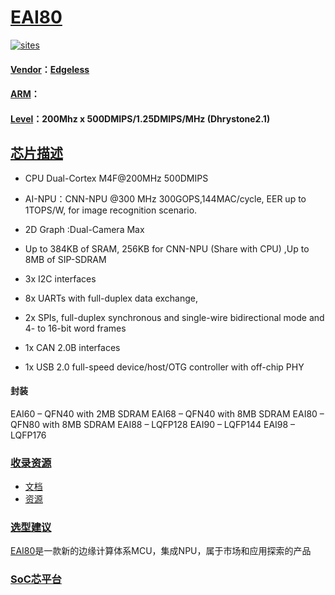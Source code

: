 # [EAI80](https://github.com/mcuyun/EAI80)

[![sites](http://182.61.61.133/link/resources/SoC.png)](http://www.qitas.cn)

#### [Vendor](https://github.com/SoCXin/Vendor)：[Edgeless](https://github.com/SoCXin/qualcomm)
#### [ARM](https://github.com/SoCXin/ARM)：
#### [Level](https://github.com/SoCXin/Level)：200Mhz x 500DMIPS/1.25DMIPS/MHz (Dhrystone2.1)

## [芯片描述](https://github.com/SoCXin/EAI80/wiki)

* CPU Dual-Cortex M4F@200MHz 500DMIPS
* AI-NPU：CNN-NPU @300 MHz 300GOPS,144MAC/cycle, EER up to 1TOPS/W, for image recognition scenario.
* 2D Graph :Dual-Camera Max
* Up to 384KB of SRAM, 256KB for CNN-NPU (Share with CPU) ,Up to 8MB of SIP-SDRAM

* 3x I2C interfaces
* 8x UARTs with full-duplex data exchange,
* 2x SPIs, full-duplex synchronous and single-wire bidirectional mode and 4- to 16-bit word frames
* 1x CAN 2.0B interfaces
* 1x USB 2.0 full-speed device/host/OTG controller with off-chip PHY

#### 封装

EAI60 – QFN40 with 2MB SDRAM
EAI68 – QFN40 with 8MB SDRAM
EAI80 – QFN80 with 8MB SDRAM
EAI88 – LQFP128
EAI90 – LQFP144
EAI98 – LQFP176

### [收录资源](https://github.com/SoCXin/EAI80)

* [文档](docs/)
* [资源](src/)

### [选型建议](https://github.com/SoCXin)

[EAI80](https://github.com/SoCXin/EAI80)是一款新的边缘计算体系MCU，集成NPU，属于市场和应用探索的产品

###  [SoC芯平台](http://www.SoC.Xin)
